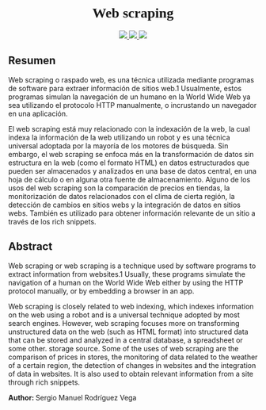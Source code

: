 <h1 align="center" style="font-family: fantasy"> Web scraping </h1>

<p align="center"> 
    <a href="https://github.com/sergioskz97/WebScraping-R-/issues"> 
        <img src="https://img.shields.io/github/issues/sergioskz97/WebScraping-R-?style=for-the-badge">
    </a>
    <a href="https://github.com/sergioskz97/WebScraping-R-/graphs/contributors"> 
        <img src="https://img.shields.io/badge/Contributors-1-brightgreen?style=for-the-badge">
    </a>
    <a href="https://www.linkedin.com/in/sergio-manuel-rodr%C3%ADguez-vega-575baa1b7/">
        <img src="https://img.shields.io/badge/-LinkedIn-black.svg?style=for-the-badge&logo=linkedin&colorB=555" >
    </a>
</p>

<h2>Resumen</h2>

<p> 
Web scraping o raspado web, es una técnica utilizada mediante programas de software para extraer información de sitios web.1​ Usualmente, estos programas simulan la navegación de un humano en la World Wide Web ya sea utilizando el protocolo HTTP manualmente, o incrustando un navegador en una aplicación.
</p>
<p> 
El web scraping está muy relacionado con la indexación de la web, la cual indexa la información de la web utilizando un robot y es una técnica universal adoptada por la mayoría de los motores de búsqueda. Sin embargo, el web scraping se enfoca más en la transformación de datos sin estructura en la web (como el formato HTML) en datos estructurados que pueden ser almacenados y analizados en una base de datos central, en una hoja de cálculo o en alguna otra fuente de almacenamiento. Alguno de los usos del web scraping son la comparación de precios en tiendas, la monitorización de datos relacionados con el clima de cierta región, la detección de cambios en sitios webs y la integración de datos en sitios webs. También es utilizado para obtener información relevante de un sitio a través de los rich snippets.
</p>

<h2>Abstract</h2>

<p>
Web scraping or web scraping is a technique used by software programs to extract information from websites.1 Usually, these programs simulate the navigation of a human on the World Wide Web either by using the HTTP protocol manually, or by embedding a browser in an app.
</p>
<p>
Web scraping is closely related to web indexing, which indexes information on the web using a robot and is a universal technique adopted by most search engines. However, web scraping focuses more on transforming unstructured data on the web (such as HTML format) into structured data that can be stored and analyzed in a central database, a spreadsheet or some other. storage source. Some of the uses of web scraping are the comparison of prices in stores, the monitoring of data related to the weather of a certain region, the detection of changes in websites and the integration of data in websites. It is also used to obtain relevant information from a site through rich snippets.
</p>

<b>Author: </b> Sergio Manuel Rodríguez Vega